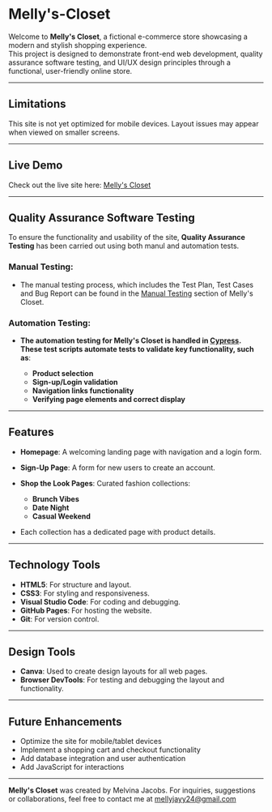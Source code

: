 # Melly's-Closet

Welcome to **Melly's Closet**, a fictional e-commerce store showcasing a modern and stylish shopping experience.  
This project is designed to demonstrate front-end web development, quality assurance software testing, and UI/UX 
design principles through a functional, user-friendly online store.

---

## Limitations

This site is not yet optimized for mobile devices. Layout issues may appear when viewed on smaller screens.

---

## Live Demo

Check out the live site here: [Melly's Closet](https://mjacobs1341.github.io/Mellys-Closet/)

---

## Quality Assurance Software Testing

To ensure the functionality and usability of the site, **Quality Assurance Testing** has been carried out using both manul and automation tests.

### Manual Testing:

- The manual testing process, which includes the Test Plan, Test Cases and Bug Report can be found in the [Manual Testing](https://github.com/mjacobs1341/Mellys-Closet/tree/main/manual-testing) section of Melly's Closet.

### Automation Testing:
- **The automation testing for Melly's Closet is handled in [Cypress](https://github.com/mjacobs1341/Mellys-Closet/tree/main/automation-testing/cypress/e2e). These test scripts automate tests to validate key functionality, such as**:

    - **Product selection**
    - **Sign-up/Login validation**
    - **Navigation links functionality**
    - **Verifying page elements and correct display**

---

## Features

- **Homepage**: A welcoming landing page with navigation and a login form.
- **Sign-Up Page**: A form for new users to create an account.
- **Shop the Look Pages**: Curated fashion collections:
  
    - **Brunch Vibes**
    - **Date Night**
    - **Casual Weekend**
      
- Each collection has a dedicated page with product details.

---

## Technology Tools

- **HTML5**: For structure and layout.  
- **CSS3**: For styling and responsiveness.  
- **Visual Studio Code**: For coding and debugging.  
- **GitHub Pages**: For hosting the website.  
- **Git**: For version control.  

---

## Design Tools

- **Canva**: Used to create design layouts for all web pages.  
- **Browser DevTools**: For testing and debugging the layout and functionality.

---

## Future Enhancements

- Optimize the site for mobile/tablet devices
- Implement a shopping cart and checkout functionality
- Add database integration and user authentication
- Add JavaScript for interactions

---

**Melly's Closet** was created by Melvina Jacobs.
For inquiries, suggestions or collaborations, feel free to contact me at mellyjayy24@gmail.com
